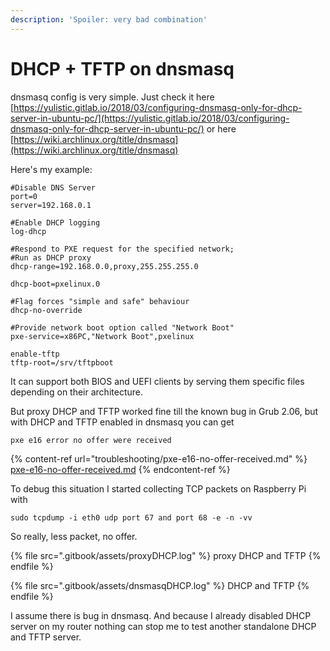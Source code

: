 ```yaml
---
description: 'Spoiler: very bad combination'
---
```


# DHCP + TFTP on dnsmasq

dnsmasq config is very simple. Just check it here [https://yulistic.gitlab.io/2018/03/configuring-dnsmasq-only-for-dhcp-server-in-ubuntu-pc/](https://yulistic.gitlab.io/2018/03/configuring-dnsmasq-only-for-dhcp-server-in-ubuntu-pc/) or here [https://wiki.archlinux.org/title/dnsmasq](https://wiki.archlinux.org/title/dnsmasq)

Here's my example:

```
#Disable DNS Server
port=0
server=192.168.0.1

#Enable DHCP logging
log-dhcp

#Respond to PXE request for the specified network;
#Run as DHCP proxy
dhcp-range=192.168.0.0,proxy,255.255.255.0

dhcp-boot=pxelinux.0

#Flag forces "simple and safe" behaviour
dhcp-no-override

#Provide network boot option called "Network Boot"
pxe-service=x86PC,"Network Boot",pxelinux

enable-tftp
tftp-root=/srv/tftpboot
```

It can support both BIOS and UEFI clients by serving them specific files depending on their architecture.



But proxy DHCP and TFTP worked fine till the known bug in Grub 2.06, but with DHCP and TFTP enabled in dnsmasq you can get

```
pxe e16 error no offer were received
```

{% content-ref url="troubleshooting/pxe-e16-no-offer-received.md" %}
[pxe-e16-no-offer-received.md](troubleshooting/pxe-e16-no-offer-received.md)
{% endcontent-ref %}

To debug this situation I started collecting TCP packets on Raspberry Pi with

```
sudo tcpdump -i eth0 udp port 67 and port 68 -e -n -vv
```

So really, less packet, no offer.

{% file src=".gitbook/assets/proxyDHCP.log" %}
proxy DHCP and TFTP
{% endfile %}

{% file src=".gitbook/assets/dnsmasqDHCP.log" %}
DHCP and TFTP
{% endfile %}

I assume there is bug in dnsmasq. And because I already disabled DHCP server on my router nothing can stop me to test another standalone DHCP and TFTP server.
